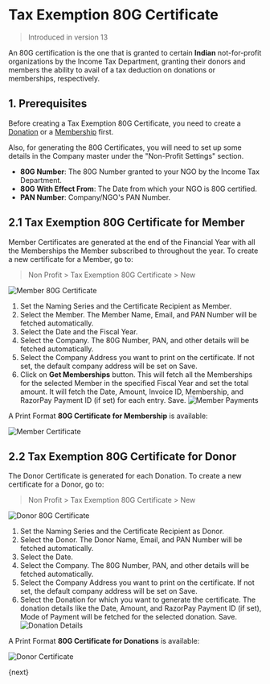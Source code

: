 <!-- add-breadcrumbs -->
# Tax Exemption 80G Certificate

> Introduced in version 13

An 80G certification is the one that is granted to certain **Indian** not-for-profit organizations by the Income Tax Department, granting their donors and members the ability to avail of a tax deduction on donations or memberships, respectively.

## 1. Prerequisites

Before creating a Tax Exemption 80G Certificate, you need to create a [Donation](/docs/v13/user/manual/en/non_profit/donation) or a [Membership](/docs/v13/user/manual/en/non_profit/membership) first.

Also, for generating the 80G Certificates, you will need to set up some details in the Company master under the "Non-Profit Settings" section.

- **80G Number**: The 80G Number granted to your NGO by the Income Tax Department.
- **80G With Effect From**: The Date from which your NGO is 80G certified.
- **PAN Number**: Company/NGO's PAN Number.

## 2.1 Tax Exemption 80G Certificate for Member

Member Certificates are generated at the end of the Financial Year with all the Memberships the Member subscribed to throughout the year. To create a new certificate for a Member, go to:

> Non Profit > Tax Exemption 80G Certificate > New

<img class="screenshot" alt="Member 80G Certificate" src="{{docs_base_url}}/assets/img/non_profit/member-80g-certificate.png">

1. Set the Naming Series and the Certificate Recipient as Member.
2. Select the Member. The Member Name, Email, and PAN Number will be fetched automatically.
3. Select the Date and the Fiscal Year.
4. Select the Company. The 80G Number, PAN, and other details will be fetched automatically.
5. Select the Company Address you want to print on the certificate. If not set, the default company address will be set on Save.
6. Click on **Get Memberships** button. This will fetch all the Memberships for the selected Member in the specified Fiscal Year and set the total amount. It will fetch the Date, Amount, Invoice ID, Membership, and RazorPay Payment ID (if set) for each entry. Save.
    <img class="screenshot" alt="Member Payments" src="{{docs_base_url}}/assets/img/non_profit/member-payments.png">


A Print Format **80G Certificate for Membership** is available:

<img class="screenshot" alt="Member Certificate" src="{{docs_base_url}}/assets/img/non_profit/member-certificate.png">


## 2.2 Tax Exemption 80G Certificate for Donor

The Donor Certificate is generated for each Donation. To create a new certificate for a Donor, go to:

> Non Profit > Tax Exemption 80G Certificate > New

<img class="screenshot" alt="Donor 80G Certificate" src="{{docs_base_url}}/assets/img/non_profit/donor-80g-certificate.png">

1. Set the Naming Series and the Certificate Recipient as Donor.
2. Select the Donor. The Donor Name, Email, and PAN Number will be fetched automatically.
3. Select the Date.
4. Select the Company. The 80G Number, PAN, and other details will be fetched automatically.
5. Select the Company Address you want to print on the certificate. If not set, the default company address will be set on Save.
6. Select the Donation for which you want to generate the certificate. The donation details like the Date, Amount, and RazorPay Payment ID (if set), Mode of Payment will be fetched for the selected donation. Save.
    <img class="screenshot" alt="Donation Details" src="{{docs_base_url}}/assets/img/non_profit/donation-details.png">

A Print Format **80G Certificate for Donations** is available:

<img class="screenshot" alt="Donor Certificate" src="{{docs_base_url}}/assets/img/non_profit/donor-certificate.png">

{next}
